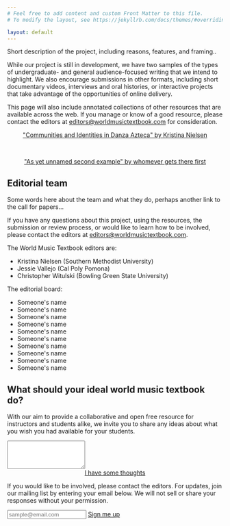 ```yaml
---
# Feel free to add content and custom Front Matter to this file.
# To modify the layout, see https://jekyllrb.com/docs/themes/#overriding-theme-defaults

layout: default
---
```

Short description of the project, including reasons, features, and framing..

While our project is still in development, we have two samples of the types of undergraduate- and general audience-focused writing that we intend to highlight. We also encourage submissions in other formats, including short documentary videos, interviews and oral histories, or interactive projects that take advantage of the opportunities of online delivery.

This page will also include annotated collections of other resources that are available across the web. If you manage or know of a good resource, please contact the editors at [editors@worldmusictextbook.com](mailto:editors@worldmusictextbook.com) for consideration.

<center>

<a href="/" class="btn">"Communities and Identities in Danza Azteca" by Kristina Nielsen</a>

<br />

<a href="/" class="btn">"As yet unnamed second example" by whomever gets there first</a>

</center>

## Editorial team

Some words here about the team and what they do, perhaps another link to the call for papers...

If you have any questions about this project, using the resources, the submission or review process, or would like to learn how to be involved, please contact the editors at [editors@worldmusictextbook.com](mailto:editors@worldmusictextbook.com).

The World Music Textbook editors are:

* Kristina Nielsen (Southern Methodist University)
* Jessie Vallejo (Cal Poly Pomona)
* Christopher Witulski (Bowling Green State University)

The editorial board:

* Someone's name
* Someone's name
* Someone's name
* Someone's name
* Someone's name
* Someone's name
* Someone's name
* Someone's name
* Someone's name
* Someone's name

## What should your ideal world music textbook do?

With our aim to provide a collaborative and open free resource for instructors and students alike, we invite you to share any ideas about what you wish you had available for your students.

<textarea id="suggestions" rows="4"></textarea>

<center>
<a href="/" class="btn">I have some thoughts</a>
</center>

If you would like to be involved, please contact the editors. For updates, join our mailing list by entering your email below. We will not sell or share your responses without your permission.

<input type="text" name="email" placeholder="sample@email.com">
<a href="/" class="btn">Sign me up</a>
